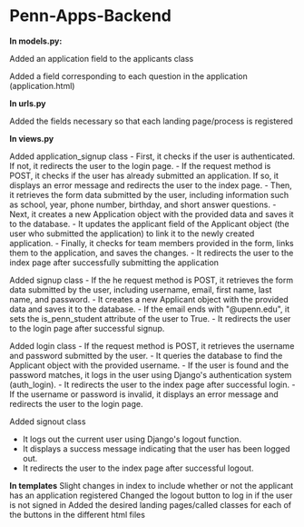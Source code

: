 # Penn-Apps-Backend

**In models.py:**

  Added an application field to the applicants class

  Added a field corresponding to each question in the application (application.html)

**In urls.py**

  Added the fields necessary so that each landing page/process is registered

**In views.py**

  Added application_signup class
    - First, it checks if the user is authenticated. If not, it redirects the user to the login page.
    - If the request method is POST, it checks if the user has already submitted an application. If so, it displays an error message and redirects the user to the index page.
    - Then, it retrieves the form data submitted by the user, including information such as school, year, phone number, birthday, and short answer questions.
    - Next, it creates a new Application object with the provided data and saves it to the database.
    - It updates the applicant field of the Applicant object (the user who submitted the application) to link it to the newly created application.
    - Finally, it checks for team members provided in the form, links them to the application, and saves the changes.
    - It redirects the user to the index page after successfully submitting the application
  
  Added signup class
    - If the he request method is POST, it retrieves the form data submitted by the user, including username, email, first name, last name, and password.
    - It creates a new Applicant object with the provided data and saves it to the database.
    - If the email ends with "@upenn.edu", it sets the is_penn_student attribute of the user to True.
    - It redirects the user to the login page after successful signup.
  
  Added login class
    - If the request method is POST, it retrieves the username and password submitted by the user.
    - It queries the database to find the Applicant object with the provided username.
    - If the user is found and the password matches, it logs in the user using Django's authentication system (auth_login).
    - It redirects the user to the index page after successful login.
    - If the username or password is invalid, it displays an error message and redirects the user to the login page.

  Added signout class
  - It logs out the current user using Django's logout function.
  - It displays a success message indicating that the user has been logged out.
  - It redirects the user to the index page after successful logout.

**In templates**
  Slight changes in index to include whether or not the applicant has an application registered
  Changed the logout button to log in if the user is not signed in
  Added the desired landing pages/called classes for each of the buttons in the different html files 
